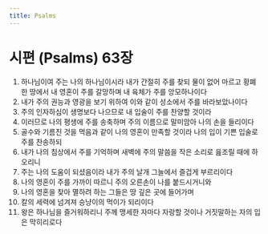 ```yaml
---
title: Psalms
---
```


# 시편 (Psalms) 63장
1. 하나님이여 주는 나의 하나님이시라 내가 간절히 주를 찾되 물이 없어 마르고 황폐한 땅에서 내 영혼이 주를 갈망하며 내 육체가 주를 앙모하나이다
1. 내가 주의 권능과 영광을 보기 위하여 이와 같이 성소에서 주를 바라보았나이다
1. 주의 인자하심이 생명보다 나으므로 내 입술이 주를 찬양할 것이라
1. 이러므로 나의 평생에 주를 송축하며 주의 이름으로 말미암아 나의 손을 들리이다
1. 골수와 기름진 것을 먹음과 같이 나의 영혼이 만족할 것이라 나의 입이 기쁜 입술로 주를 찬송하되
1. 내가 나의 침상에서 주를 기억하며 새벽에 주의 말씀을 작은 소리로 읊조릴 때에 하오리니
1. 주는 나의 도움이 되셨음이라 내가 주의 날개 그늘에서 즐겁게 부르리이다
1. 나의 영혼이 주를 가까이 따르니 주의 오른손이 나를 붙드시거니와
1. 나의 영혼을 찾아 멸하려 하는 그들은 땅 깊은 곳에 들어가며
1. 칼의 세력에 넘겨져 승냥이의 먹이가 되리이다
1. 왕은 하나님을 즐거워하리니 주께 맹세한 자마다 자랑할 것이나 거짓말하는 자의 입은 막히리로다